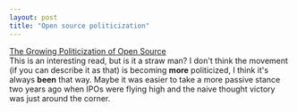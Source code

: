 ```yaml
---
layout: post
title: "Open source politicization"
---
```




<a href="http://www.oreillynet.com/pub/wlg/1840">The Growing Politicization of Open Source</a><br>
This is an interesting read, but is it a straw man? I don't think the movement (if you can describe it as that) is becoming <b>more</b> politicized, I think it's always <b>been</b> that way. Maybe it was easier to take a more passive stance two years ago when IPOs were flying high and the naive thought victory was just around the corner.


